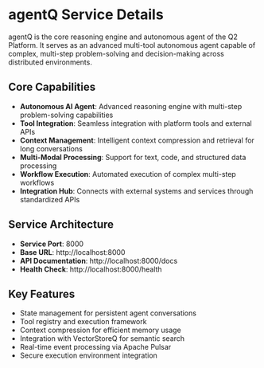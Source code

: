 # agentQ Service Details

agentQ is the core reasoning engine and autonomous agent of the Q2 Platform. It serves as an advanced multi-tool autonomous agent capable of complex, multi-step problem-solving and decision-making across distributed environments.

## Core Capabilities

- **Autonomous AI Agent**: Advanced reasoning engine with multi-step problem-solving capabilities
- **Tool Integration**: Seamless integration with platform tools and external APIs
- **Context Management**: Intelligent context compression and retrieval for long conversations
- **Multi-Modal Processing**: Support for text, code, and structured data processing
- **Workflow Execution**: Automated execution of complex multi-step workflows
- **Integration Hub**: Connects with external systems and services through standardized APIs

## Service Architecture

- **Service Port**: 8000
- **Base URL**: http://localhost:8000
- **API Documentation**: http://localhost:8000/docs
- **Health Check**: http://localhost:8000/health

## Key Features

- State management for persistent agent conversations
- Tool registry and execution framework
- Context compression for efficient memory usage
- Integration with VectorStoreQ for semantic search
- Real-time event processing via Apache Pulsar
- Secure execution environment integration
